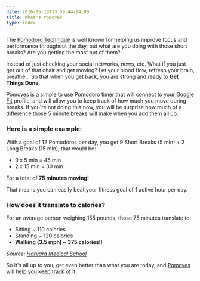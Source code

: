 ```yaml
---
date: 2016-06-13T13:59:44-04:00
title: What's Pomoves
type: index
---
```


The [Pomodoro Technique][1] is well known for helping us improve focus and performance throughout the day, but what are you doing with those short breaks? Are you getting the most out of them?

Instead of just checking your social networks, news, etc. What if you just get out of that chair and get moving? Let your blood flow, refresh your brain, breathe... So that when you get back, you are strong and ready to **Get Things Done**.

[Pomoves][2] is a simple to use Pomodoro timer that will connect to your [Google Fit][3] profile, and will allow you to keep track of how much you move during breaks. If you're not doing this now, you will be surprise how much of a difference those 5 minute breaks will make when you add them all up.

### Here is a simple example:

With a goal of 12 Pomodoros per day, you get 9 Short Breaks (5 min) + 2 Long Breaks (15 min), that would be:

- 9 x  5 min = 45 min
- 2 x 15 min = 30 min

For a total of **75 minutes moving!**

That means you can easily beat your fitness goal of 1 active hour per day.

### How does it translate to calories?

For an average person weighing 155 pounds, those 75 minutes translate to:

- Sitting ~ 110 calories
- Standing ~ 120 calories
- **Walking (3.5 mph) ~ 375 calories!!**

_Source: [Harvard Medical School][4]_

So it's all up to you, get even better than what you are today, and [Pomoves][2] will help you keep track of it.

[1]: http://pomodorotechnique.com "Pomodoro Technique"
[2]: https://pomoves.com "Pomoves - Active Pomodoro"
[3]: https://fit.google.com "Google Fit"
[4]: http://www.health.harvard.edu/diet-and-weight-loss/calories-burned-in-30-minutes-of-leisure-and-routine-activities "Calories burned in 30 minutes for people of three different weights"
